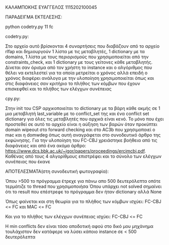 ΚΑΛΑΜΠΟΚΗΣ ΕΥΑΓΓΕΛΟΣ 
1115202100045


ΠΑΡΑΔΕΙΓΜΑ ΕΚΤΕΛΕΣΗΣ: 

python codetry.py 11 fc

codetry.py:
    
Στο αρχείο αυτό βρίσκονται 4 συναρτήσεις που διαβάζουν από το αρχείο rlfap και δημιουργούν 1 λίστα με τις μεταβλητές, 1 dictionary με τα domains, 1 λίστα με τους περιορισμούς που χρησιμοποιείται από την constraints_check, και 1 dictionary με τους γείτονες κάθε μεταβλητής. Δίνεται σαν όρισμα από τον χρήστη
το instance και ο αλγόριθμος που θέλει να εκτελεστεί για τα οποία μετρείται ο χρόνος αλλά επειδή ο χρόνος διαφέρει ανάλογα με την υλοποίηση χρησιμοποιείται όπως και στις διαφάνειες σαν κριτήριο το πλήθος των κόμβων που έχουν επισκεφθεί και το πλήθος των ελέγχων συνέπειας

cpy.py:

Στην init του CSP αρχικοποιείται το dictionary με τα βάρη κάθε ακμής σε 1 μια μεταβλητή last_variable με το conflict_set της και ένα conflict set dictionary για όλες τις μεταβλητές που αρχικά είναι κενό. Το μόνο που έχει προστεθεί σε αυτό το αρχείο είναι η αύξηση των βαρών όταν προκύπτει domain wipeout στο forward checking και στο AC3b που χρησιμοποιεί ο mac και η domwdeg όπως αυτή αναγράφεται στο συνοδευτικό άρθρο της εκφώνησης.
Για την υλοποίηση του FC-CBJ χρειάστηκε βοήθεια από τις διαφάνειες και από ένα ακόμα άρθρο: https://www.dcs.bbk.ac.uk/~igor/papers/proceedings/ercimcbj.pdf. Καθένας από τους 4 αλγορίθμους επιστρέφει και το σύνολο των ελέγχων συνέπειας που έκανε


ΑΠΟΤΕΛΕΣΜΑΤΑ(στη συνοδευτική φωτογραφία): 

Όπου >500 το πρόγραμμα έτρεχε για πάνω απο 500 δευτερόλεπτα οπότε τερμάτιζε το thread που χρησιμοποιήσα
Όπου υπάρχει not solved σημαίνει ότι το result που επέστρεφε το πρόγραμμα δεν ήταν dictionary αλλά None

Όπως φαίνεται και στη θεωρία για το πλήθος των κόμβων ισχύει: FC-CBJ <= FC και MAC <= FC 

Και για το πλήθος των ελέγχων συνέπειας ισχύει: FC-CBJ <= FC

Η min conflicts δεν είναι τόσο αποδοτική αφού στο δικό μου μηχάνημα τουλάχιστον δεν κατάφερε να λύσει κάποιο instance σε < 500 δευτερόλεπτα

